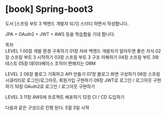 # [book] Spring-boot3
도서 [스프링 부트 3 백엔드 개발자 되기] 스터디 하면서 작성합니다. 

JPA + OAuth2 + JWT + AWS 등을 학습함을 기대 합니다.

목차 <br/>
LEVEL 1
00장 개발 환경 구축하기
01장 자바 백엔드 개발자가 알아두면 좋은 지식
02장 스프링 부트 3 시작하기
03장 스프링 부트 3 구조 이해하기
04장 스프링 부트 3와 테스트
05장 데이터베이스 조작이 편해지는 ORM

LEVEL 2
06장 블로그 기획하고 API 만들기
07장 블로그 화면 구성하기
08장 스프링 시큐리티로 로그인/로그아웃, 회원가입 구현하기
09장 JWT로 로그인 / 로그아웃 구현하기
10장 OAuth2로 로그인 / 로그아웃 구현하기 

LEVEL 3
11장 AWS에 프로젝트 배포하기
12장 CI / CD 도입하기

다음과 같은 구성으로 진행 된다. 
5월 3일 시작

